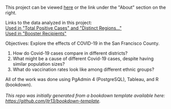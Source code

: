 This project can be viewed [here](https://tsangchriss.github.io/covid_project/) or the link under the "About" section on the right. 

Links to the data analyzed in this project:\
[Used in "Total Positive Cases" and "Distinct Regions..."](https://data.sfgov.org/COVID-19/COVID-19-Testing-by-Geography-Over-Time/qhc5-mubk) 
\
[Used in "Booster Recipients"](https://data.sfgov.org/COVID-19/COVID-19-Vaccinations-Given-to-SF-Residents-by-Dem/g8hh-rwgb)

Objectives: Explore the effects of COVID-19 in the San Francisco County.
1) How do Covid-19 cases compare in different districts?
2) What might be a cause of different Covid-19 cases, despite having similar population sizes?
3) What do vaccination rates look like among different ethnic groups? 


All of the work was done using PgAdmin 4 (PostgreSQL), Tableau, and R (bookdown).
\
\
*This repo was initially generated from a bookdown template available here: https://github.com/jtr13/bookdown-template.*


